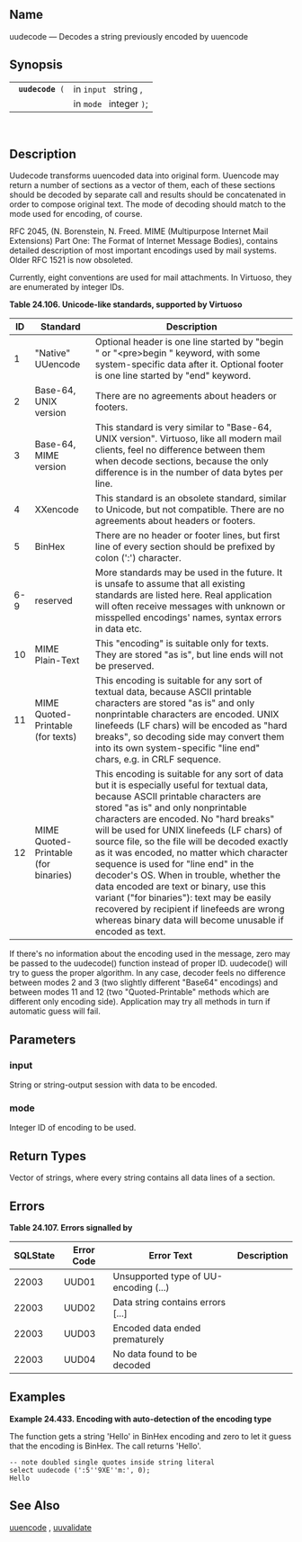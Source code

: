<div>

<div>

</div>

<div>

## Name

uudecode — Decodes a string previously encoded by uuencode

</div>

<div>

## Synopsis

<div>

|                       |                         |
|-----------------------|-------------------------|
| ` `**`uudecode`**` (` | in `input ` string ,    |
|                       | in `mode ` integer `)`; |

<div>

 

</div>

</div>

</div>

<div>

## Description

Uudecode transforms uuencoded data into original form. Uuencode may
return a number of sections as a vector of them, each of these sections
should be decoded by separate call and results should be concatenated in
order to compose original text. The mode of decoding should match to the
mode used for encoding, of course.

RFC 2045, (N. Borenstein, N. Freed. MIME (Multipurpose Internet Mail
Extensions) Part One: The Format of Internet Message Bodies), contains
detailed description of most important encodings used by mail systems.
Older RFC 1521 is now obsoleted.

Currently, eight conventions are used for mail attachments. In Virtuoso,
they are enumerated by integer IDs.

<div>

**Table 24.106. Unicode-like standards, supported by Virtuoso**

<div>

| ID  | Standard                             | Description                                                                                                                                                                                                                                                                                                                                                                                                                                                                                                                                                                                                                                       |
|-----|--------------------------------------|---------------------------------------------------------------------------------------------------------------------------------------------------------------------------------------------------------------------------------------------------------------------------------------------------------------------------------------------------------------------------------------------------------------------------------------------------------------------------------------------------------------------------------------------------------------------------------------------------------------------------------------------------|
| 1   | "Native" UUencode                    | Optional header is one line started by "begin " or "\<pre\>begin " keyword, with some system-specific data after it. Optional footer is one line started by "end" keyword.                                                                                                                                                                                                                                                                                                                                                                                                                                                                        |
| 2   | Base-64, UNIX version                | There are no agreements about headers or footers.                                                                                                                                                                                                                                                                                                                                                                                                                                                                                                                                                                                                 |
| 3   | Base-64, MIME version                | This standard is very similar to "Base-64, UNIX version". Virtuoso, like all modern mail clients, feel no difference between them when decode sections, because the only difference is in the number of data bytes per line.                                                                                                                                                                                                                                                                                                                                                                                                                      |
| 4   | XXencode                             | This standard is an obsolete standard, similar to Unicode, but not compatible. There are no agreements about headers or footers.                                                                                                                                                                                                                                                                                                                                                                                                                                                                                                                  |
| 5   | BinHex                               | There are no header or footer lines, but first line of every section should be prefixed by colon (':') character.                                                                                                                                                                                                                                                                                                                                                                                                                                                                                                                                 |
| 6-9 | reserved                             | More standards may be used in the future. It is unsafe to assume that all existing standards are listed here. Real application will often receive messages with unknown or misspelled encodings' names, syntax errors in data etc.                                                                                                                                                                                                                                                                                                                                                                                                                |
| 10  | MIME Plain-Text                      | This "encoding" is suitable only for texts. They are stored "as is", but line ends will not be preserved.                                                                                                                                                                                                                                                                                                                                                                                                                                                                                                                                         |
| 11  | MIME Quoted-Printable (for texts)    | This encoding is suitable for any sort of textual data, because ASCII printable characters are stored "as is" and only nonprintable characters are encoded. UNIX linefeeds (LF chars) will be encoded as "hard breaks", so decoding side may convert them into its own system-specific "line end" chars, e.g. in CRLF sequence.                                                                                                                                                                                                                                                                                                                   |
| 12  | MIME Quoted-Printable (for binaries) | This encoding is suitable for any sort of data but it is especially useful for textual data, because ASCII printable characters are stored "as is" and only nonprintable characters are encoded. No "hard breaks" will be used for UNIX linefeeds (LF chars) of source file, so the file will be decoded exactly as it was encoded, no matter which character sequence is used for "line end" in the decoder's OS. When in trouble, whether the data encoded are text or binary, use this variant ("for binaries"): text may be easily recovered by recipient if linefeeds are wrong whereas binary data will become unusable if encoded as text. |

</div>

</div>

  

If there's no information about the encoding used in the message, zero
may be passed to the uudecode() function instead of proper ID.
uudecode() will try to guess the proper algorithm. In any case, decoder
feels no difference between modes 2 and 3 (two slightly different
"Base64" encodings) and between modes 11 and 12 (two "Quoted-Printable"
methods which are different only encoding side). Application may try all
methods in turn if automatic guess will fail.

</div>

<div>

## Parameters

<div>

### input

String or string-output session with data to be encoded.

</div>

<div>

### mode

Integer ID of encoding to be used.

</div>

</div>

<div>

## Return Types

Vector of strings, where every string contains all data lines of a
section.

</div>

<div>

## Errors

<div>

**Table 24.107. Errors signalled by**

<div>

| SQLState                              | Error Code                            | Error Text                                                            | Description |
|---------------------------------------|---------------------------------------|-----------------------------------------------------------------------|-------------|
| <span class="errorcode">22003 </span> | <span class="errorcode">UUD01 </span> | <span class="errortext">Unsupported type of UU-encoding (...) </span> |             |
| <span class="errorcode">22003 </span> | <span class="errorcode">UUD02 </span> | <span class="errortext">Data string contains errors \[...\] </span>   |             |
| <span class="errorcode">22003 </span> | <span class="errorcode">UUD03 </span> | <span class="errortext">Encoded data ended prematurely </span>        |             |
| <span class="errorcode">22003 </span> | <span class="errorcode">UUD04 </span> | <span class="errortext">No data found to be decoded </span>           |             |

</div>

</div>

  

</div>

<div>

## Examples

<div>

**Example 24.433. Encoding with auto-detection of the encoding type**

<div>

The function gets a string 'Hello' in BinHex encoding and zero to let it
guess that the encoding is BinHex. The call returns 'Hello'.

``` screen
-- note doubled single quotes inside string literal
select uudecode (':5''9XE''m:', 0);
Hello
```

</div>

</div>

  

</div>

<div>

## See Also

<a href="fn_uuvalidate.html" class="link"
title="uuvalidate">uuencode</a> ,
<a href="fn_uuvalidate.html" class="link"
title="uuvalidate">uuvalidate</a>

</div>

</div>
